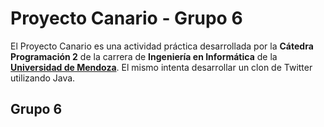 # Proyecto Canario - Grupo 6 #

El Proyecto Canario es una actividad práctica desarrollada por la 
**Cátedra Programación 2** de la carrera de **Ingeniería en Informática**
de la **[Universidad de Mendoza](http://www.um.edu.ar)**. El mismo intenta 
desarrollar un clon de Twitter utilizando Java. 

## Grupo 6 ##

